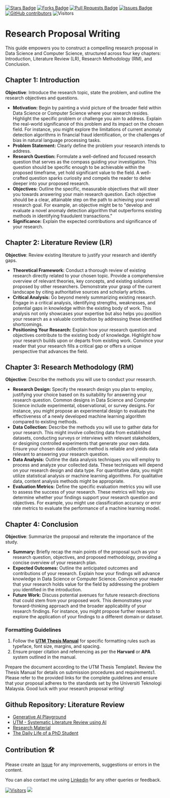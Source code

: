 <a href="https://github.com/drshahizan/research-design/stargazers"><img src="https://img.shields.io/github/stars/drshahizan/research-design" alt="Stars Badge"/></a>
<a href="https://github.com/drshahizan/research-design/network/members"><img src="https://img.shields.io/github/forks/drshahizan/research-design" alt="Forks Badge"/></a>
<a href="https://github.com/drshahizan/research-design/pulls"><img src="https://img.shields.io/github/issues-pr/drshahizan/research-design" alt="Pull Requests Badge"/></a>
<a href="https://github.com/drshahizan/research-design"><img src="https://img.shields.io/github/issues/drshahizan/research-design" alt="Issues Badge"/></a>
<a href="https://github.com/drshahizan/research-design/graphs/contributors"><img alt="GitHub contributors" src="https://img.shields.io/github/contributors/drshahizan/research-design?color=2b9348"></a>
![Visitors](https://api.visitorbadge.io/api/visitors?path=https%3A%2F%2Fgithub.com%2Fdrshahizan%2MCSD1043&labelColor=%23d9e3f0&countColor=%23697689&style=flat)

# Research Proposal Writing

This guide empowers you to construct a compelling research proposal in Data Science and Computer Science, structured across four key chapters: Introduction, Literature Review (LR), Research Methodology (RM), and Conclusion. 

## Chapter 1: Introduction
**Objective**: Introduce the research topic, state the problem, and outline the research objectives and questions.

* **Motivation:**  Begin by painting a vivid picture of the broader field within Data Science or Computer Science where your research resides.  Highlight the specific problem or challenge you aim to address.  Explain the real-world significance of this problem and its impact on the chosen field.  For instance, you might explore the limitations of current anomaly detection algorithms in financial fraud identification, or the challenges of bias in natural language processing tasks.
* **Problem Statement:** Clearly define the problem your research intends to address.
* **Research Question:**  Formulate a well-defined and focused research question that serves as the compass guiding your investigation. This question should be specific enough to be achievable within the proposed timeframe, yet hold significant value to the field.  A well-crafted question sparks curiosity and compels the reader to delve deeper into your proposed research. 
* **Objectives:**  Outline the specific, measurable objectives that will steer you towards answering your main research question.  Each objective should be a clear, attainable step on the path to achieving your overall research goal.  For example, an objective might be to "develop and evaluate a novel anomaly detection algorithm that outperforms existing methods in identifying fraudulent transactions."
* **Significance:** Explain the expected contributions and significance of your research.


## Chapter 2: Literature Review (LR)
**Objective**: Review existing literature to justify your research and identify gaps.

* **Theoretical Framework:** Conduct a thorough review of existing research directly related to your chosen topic.  Provide a comprehensive overview of relevant theories, key concepts, and existing solutions proposed by other researchers.  Demonstrate your grasp of the current landscape by citing authoritative sources and scholarly articles.
* **Critical Analysis:**  Go beyond merely summarizing existing research.  Engage in a critical analysis, identifying strengths, weaknesses, and potential gaps in knowledge within the existing body of work.  This analysis not only showcases your expertise but also helps you position your research as a valuable contribution by addressing these identified shortcomings. 
* **Positioning Your Research:**  Explain how your research question and objectives contribute to the existing body of knowledge.  Highlight how your research builds upon or departs from existing work.  Convince your reader that your research fills a critical gap or offers a unique perspective that advances the field. 

## Chapter 3: Research Methodology (RM) 
**Objective**: Describe the methods you will use to conduct your research.

* **Research Design:**  Specify the research design you plan to employ, justifying your choice based on its suitability for answering your research question. Common designs in Data Science and Computer Science include experimental, observational, or survey designs.  For instance, you might propose an experimental design to evaluate the effectiveness of a newly developed machine learning algorithm compared to existing methods. 
* **Data Collection:**  Describe the methods you will use to gather data for your research. This might involve collecting data from established datasets, conducting surveys or interviews with relevant stakeholders, or designing controlled experiments that generate your own data.  Ensure your chosen data collection method is reliable and yields data relevant to answering your research question.
* **Data Analysis:**  Outline the data analysis techniques you will employ to process and analyze your collected data.  These techniques will depend on your research design and data type.  For quantitative data, you might utilize statistical analysis or machine learning algorithms.  For qualitative data, content analysis methods might be appropriate. 
* **Evaluation Metrics:** Define the specific evaluation metrics you will use to assess the success of your research.  These metrics will help you determine whether your findings support your research question and objectives.  For example, you might use classification accuracy or error rate metrics to evaluate the performance of a machine learning model.

## Chapter 4: Conclusion
**Objective**: Summarize the proposal and reiterate the importance of the study.

* **Summary:** Briefly recap the main points of the proposal such as your research question, objectives, and proposed methodology, providing a concise overview of your research plan.
* **Expected Outcomes:**  Outline the anticipated outcomes and contributions of your research.  Explain how your findings will advance knowledge in Data Science or Computer Science.  Convince your reader that your research holds value for the field by addressing the problem you identified in the introduction. 
* **Future Work:**  Discuss potential avenues for future research directions that could stem from your proposed work.  This demonstrates your forward-thinking approach and the broader applicability of your research findings.  For instance, you might propose further research to explore the application of your findings to a different domain or dataset.

### Formatting Guidelines

1. Follow the **[UTM Thesis Manual](https://sps.utm.my/thesis-formatting-2023/)** for specific formatting rules such as typeface, font size, margins, and spacing.
2. Ensure proper citation and referencing as per the **Harvard** or **APA** system outlined in the manual.

Prepare the document according to the UTM Thesis Template1.
Review the Thesis Manual for details on submission procedures and requirements1.
Please refer to the provided links for the complete guidelines and ensure that your proposal adheres to the standards set by the Universiti Teknologi Malaysia. Good luck with your research proposal writing!

## Github Repository: Literature Review
- [Generative AI Playground](https://github.com/drshahizan/Generative-AI-Playground)
- [UTM - Systematic Literature Review using AI](https://github.com/drshahizan/SLR-FC)
- [Research Material](https://github.com/drshahizan/research-material)
- [The Daily Life of a PhD Student](https://github.com/drshahizan/phd)
  
## Contribution 🛠️
Please create an [Issue](https://github.com/drshahizan/research-design/issues) for any improvements, suggestions or errors in the content.

You can also contact me using [Linkedin](https://www.linkedin.com/in/drshahizan/) for any other queries or feedback.

[![Visitors](https://api.visitorbadge.io/api/visitors?path=https%3A%2F%2Fgithub.com%2Fdrshahizan&labelColor=%23697689&countColor=%23555555&style=plastic)](https://visitorbadge.io/status?path=https%3A%2F%2Fgithub.com%2Fdrshahizan)
![](https://hit.yhype.me/github/profile?user_id=81284918)
